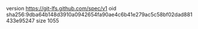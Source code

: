 version https://git-lfs.github.com/spec/v1
oid sha256:9dba64b148d3910a0942654fa90ae4c6b41e279ac5c58bf02dad881433e95247
size 1055
